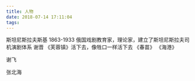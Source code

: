 ```yaml
---
title: 人物
date: 2018-07-14 17:11:04
tags:
---
```

斯坦尼斯拉夫斯基 1863-1933 俄国戏剧教育家，理论家，建立了斯坦尼斯拉夫司机演剧体系
谢晋  《芙蓉镇》活下去，像牲口一样活下去 《春苗》 《海港》

谢飞

张北海
